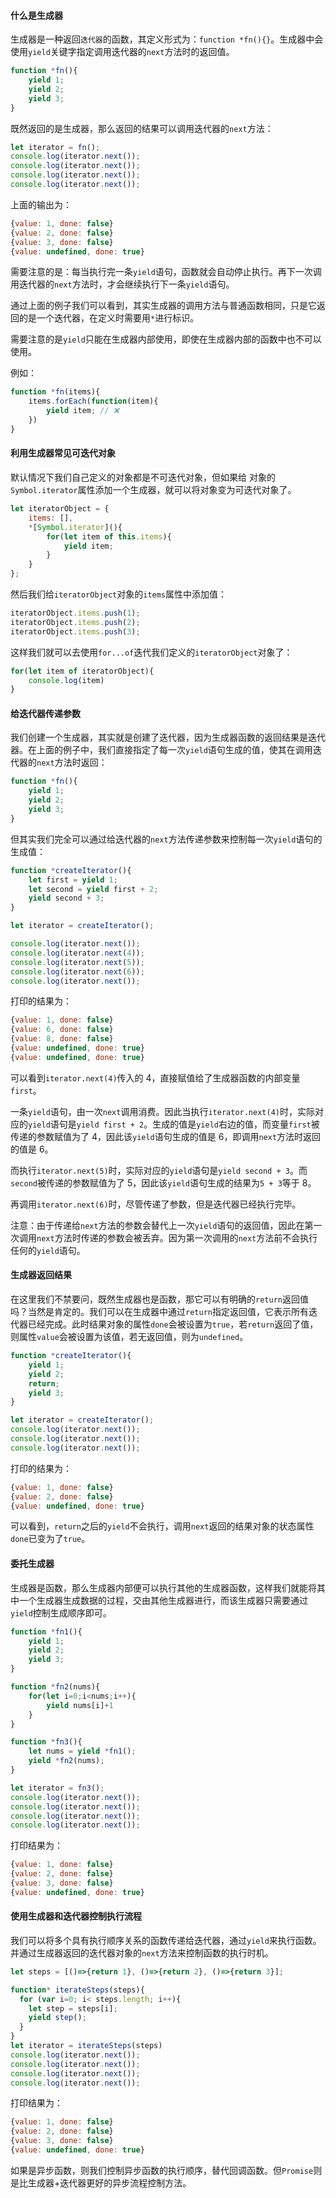 

#### 什么是生成器

生成器是一种返回`迭代器`的函数，其定义形式为：`function *fn(){}`。生成器中会使用`yield`关键字指定调用迭代器的`next`方法时的返回值。

```javascript
function *fn(){
    yield 1;
    yield 2;
    yield 3;
}
```

既然返回的是生成器，那么返回的结果可以调用迭代器的`next`方法：

```javascript
let iterator = fn();
console.log(iterator.next());
console.log(iterator.next());
console.log(iterator.next());
console.log(iterator.next());
```

上面的输出为：

```javascript
{value: 1, done: false}
{value: 2, done: false}
{value: 3, done: false}
{value: undefined, done: true}
```

需要注意的是：每当执行完一条`yield`语句，函数就会自动停止执行。再下一次调用迭代器的`next`方法时，才会继续执行下一条`yield`语句。

通过上面的例子我们可以看到，其实生成器的调用方法与普通函数相同，只是它返回的是一个迭代器，在定义时需要用`*`进行标识。

需要注意的是`yield`只能在生成器内部使用，即使在生成器内部的函数中也不可以使用。

例如：

```javascript
function *fn(items){
    items.forEach(function(item){
        yield item; // ❌
    })
}
```

#### 利用生成器常见可迭代对象

默认情况下我们自己定义的对象都是不可迭代对象，但如果给 对象的`Symbol.iterator`属性添加一个生成器，就可以将对象变为可迭代对象了。

```javascript
let iteratorObject = {
    items: [],
    *[Symbol.iterator](){
        for(let item of this.items){
            yield item;
        }
    }
};
```

然后我们给`iteratorObject`对象的`items`属性中添加值：

```javascript
iteratorObject.items.push(1);
iteratorObject.items.push(2);
iteratorObject.items.push(3);
```

这样我们就可以去使用`for...of`迭代我们定义的`iteratorObject`对象了：

```javascript
for(let item of iteratorObject){
    console.log(item)
}
```

#### 给迭代器传递参数

我们创建一个生成器，其实就是创建了迭代器，因为生成器函数的返回结果是迭代器。在上面的例子中，我们直接指定了每一次`yield`语句生成的值，使其在调用迭代器的`next`方法时返回：

```javascript
function *fn(){
    yield 1;
    yield 2;
    yield 3;
}
```

但其实我们完全可以通过给迭代器的`next`方法传递参数来控制每一次`yield`语句的生成值：

```javascript
function *createIterator(){
    let first = yield 1;
    let second = yield first + 2;
    yield second + 3;
}

let iterator = createIterator();

console.log(iterator.next());
console.log(iterator.next(4));
console.log(iterator.next(5));
console.log(iterator.next(6));
console.log(iterator.next());
```

打印的结果为：

```javascript
{value: 1, done: false}
{value: 6, done: false}
{value: 8, done: false}
{value: undefined, done: true}
{value: undefined, done: true}
```

可以看到`iterator.next(4)`传入的 4，直接赋值给了生成器函数的内部变量`first`。

一条`yield`语句，由一次`next`调用消费。因此当执行`iterator.next(4)`时，实际对应的`yield`语句是`yield first + 2`。生成的值是`yield`右边的值，而变量`first`被传递的参数赋值为了 4，因此该`yield`语句生成的值是 6，即调用`next`方法时返回的值是 6。

而执行`iterator.next(5)`时，实际对应的`yield`语句是`yield second + 3`。而`second`被传递的参数赋值为了 5，因此该`yield`语句生成的结果为`5 + 3`等于 8。

再调用`iterator.next(6)`时，尽管传递了参数，但是迭代器已经执行完毕。

注意：由于传递给`next`方法的参数会替代上一次`yield`语句的返回值，因此在第一次调用`next`方法时传递的参数会被丢弃。因为第一次调用的`next`方法前不会执行任何的`yield`语句。

#### 生成器返回结果

在这里我们不禁要问，既然生成器也是函数，那它可以有明确的`return`返回值吗？当然是肯定的。我们可以在生成器中通过`return`指定返回值，它表示所有迭代器已经完成。此时结果对象的属性`done`会被设置为`true`，若`return`返回了值，则属性`value`会被设置为该值，若无返回值，则为`undefined`。

```javascript
function *createIterator(){
    yield 1;
    yield 2;
    return;
    yield 3;
}

let iterator = createIterator();
console.log(iterator.next());
console.log(iterator.next());
console.log(iterator.next());
```

打印的结果为：

```javascript
{value: 1, done: false}
{value: 2, done: false}
{value: undefined, done: true}
```

可以看到，`return`之后的`yield`不会执行，调用`next`返回的结果对象的状态属性`done`已变为了`true`。

#### 委托生成器

生成器是函数，那么生成器内部便可以执行其他的生成器函数，这样我们就能将其中一个生成器生成数据的过程，交由其他生成器进行，而该生成器只需要通过`yield`控制生成顺序即可。

```javascript
function *fn1(){
    yield 1;
    yield 2;
    yield 3;
}

function *fn2(nums){
    for(let i=0;i<nums;i++){
        yield nums[i]+1
    }
}

function *fn3(){
    let nums = yield *fn1();
    yield *fn2(nums);
}

let iterator = fn3();
console.log(iterator.next());
console.log(iterator.next());
console.log(iterator.next());
console.log(iterator.next());
```

打印结果为：

```javascript
{value: 1, done: false}
{value: 2, done: false}
{value: 3, done: false}
{value: undefined, done: true}
```

#### 使用生成器和迭代器控制执行流程

我们可以将多个具有执行顺序关系的函数传递给迭代器，通过`yield`来执行函数。并通过生成器返回的迭代器对象的`next`方法来控制函数的执行时机。

```javascript
let steps = [()=>{return 1}, ()=>{return 2}, ()=>{return 3}];

function* iterateSteps(steps){
  for (var i=0; i< steps.length; i++){
    let step = steps[i];
    yield step();
  }
}
let iterator = iterateSteps(steps)
console.log(iterator.next());
console.log(iterator.next());
console.log(iterator.next());
console.log(iterator.next());
```

打印结果为：

```javascript
{value: 1, done: false}
{value: 2, done: false}
{value: 3, done: false}
{value: undefined, done: true}
```

如果是异步函数，则我们控制异步函数的执行顺序，替代回调函数。但`Promise`则是比生成器+迭代器更好的异步流程控制方法。



